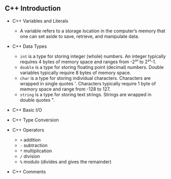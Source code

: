 ## C++ Introduction

- C++ Variables and Literals
  - A variable refers to a storage location in the computer’s memory that one can set aside to save, retrieve, and manipulate data.  

- C++ Data Types
  - `int` is a type for storing integer (whole) numbers. An integer typically requires 4 bytes of memory space and ranges from -2³¹ to 2³¹-1.
  - `double` is a type for storing floating point (decimal) numbers. Double variables typically require 8 bytes of memory space.
  - `char` is a type for storing individual characters. Characters are wrapped in single quotes '. Characters typically require 1 byte of memory space and range from -128 to 127.
  - `string` is a type for storing text strings. Strings are wrapped in double quotes ".
- C++ Basic I/O
- C++ Type Conversion
- C++ Operators
  -   `+`  addition
  -   `-`  subtraction
  -   `*`  multiplication
  -   `/`  division
  -   `%`  modulo (divides and gives the remainder)
- C++ Comments

